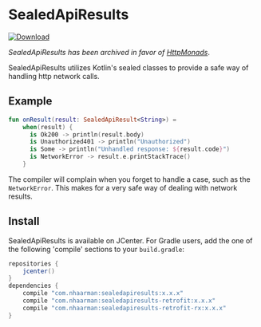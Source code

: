 # SealedApiResults
[ ![Download](https://api.bintray.com/packages/nhaarman/maven/SealedApiResults/images/download.svg) ](https://bintray.com/nhaarman/maven/SealedApiResults/_latestVersion)

_SealedApiResults has been archived in favor of [HttpMonads](github.com/nhaarman/httpmonads)_.

SealedApiResults utilizes Kotlin's sealed classes to provide a safe way of handling http network calls.

## Example

```kotlin
fun onResult(result: SealedApiResult<String>) =
    when(result) {
      is Ok200 -> println(result.body)
      is Unauthorized401 -> println("Unauthorized")
      is Some -> println("Unhandled response: ${result.code}")
      is NetworkError -> result.e.printStackTrace()
    }
```

The compiler will complain when you forget to handle a case, such as the `NetworkError`.
This makes for a very safe way of dealing with network results.

## Install

SealedApiResults is available on JCenter.
For Gradle users, add the one of the following 'compile' sections to your `build.gradle`:

```groovy
repositories {
    jcenter()
}
dependencies {
    compile "com.nhaarman:sealedapiresults:x.x.x"
    compile "com.nhaarman:sealedapiresults-retrofit:x.x.x"
    compile "com.nhaarman:sealedapiresults-retrofit-rx:x.x.x"
}
```
